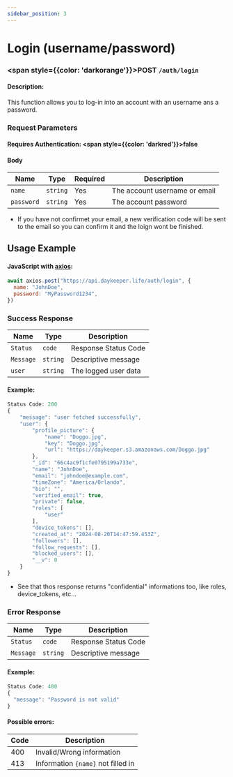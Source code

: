 ```yaml
---
sidebar_position: 3
---
```


# Login (username/password)

### <span style={{color: 'darkorange'}}>POST</span> `/auth/login`

#### Description:

This function allows you to log-in into an account with an username ans a password.

### Request Parameters

#### Requires Authentication: <span style={{color: 'darkred'}}>false</span>

#### Body

| Name       | Type     | Required | Description                   |
| ---------- | -------- | -------- | ----------------------------- |
| `name`     | `string` | Yes      | The account username or email |
| `password` | `string` | Yes      | The account password          |

- If you have not confirmet your email, a new verification code will be sent to the email so you can confirm it and the loign wont be finished.

## Usage Example

#### JavaScript with <a href="https://axios-http.com/docs/intro">axios</a>:

```javascript
await axios.post("https://api.daykeeper.life/auth/login", {
  name: "JohnDoe",
  password: "MyPassword1234",
})
```

### Success Response

| Name      | Type     | Description          |
| --------- | -------- | -------------------- |
| `Status`  | `code`   | Response Status Code |
| `Message` | `string` | Descriptive message  |
| `user`    | `string` | The logged user data |

#### Example:

```javascript
Status Code: 200
{
    "message": "user fetched successfully",
    "user": {
        "profile_picture": {
            "name": "Doggo.jpg",
            "key": "Doggo.jpg",
            "url": "https://daykeeper.s3.amazonaws.com/Doggo.jpg"
        },
        "_id": "66c4ac9f1cfe0795199a733e",
        "name": "JohnDoe",
        "email": "johndoe@example.com",
        "timeZone": "America/Orlando",
        "bio": "",
        "verified_email": true,
        "private": false,
        "roles": [
            "user"
        ],
        "device_tokens": [],
        "created_at": "2024-08-20T14:47:59.453Z",
        "followers": [],
        "follow_requests": [],
        "blocked_users": [],
        "__v": 0
    }
}
```

- See that thos response returns "confidential" informations too, like roles, device_tokens, etc...

### Error Response

| Name      | Type     | Description          |
| --------- | -------- | -------------------- |
| `Status`  | `code`   | Response Status Code |
| `Message` | `string` | Descriptive message  |

#### Example:

```javascript
Status Code: 400
{
  "message": "Password is not valid"
}
```

#### Possible errors:

| Code | Description                        |
| ---- | ---------------------------------- |
| 400  | Invalid/Wrong information          |
| 413  | Information `{name}` not filled in |
